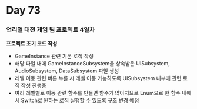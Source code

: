 # Day 73

### 언리얼 대전 게임 팀 프로젝트 4일차

**프로젝트 초기 코드 작성**

- GameInstance 관련 기본 로직 작성
- 해당 파일 내에 GameInstanceSubsystem을 상속받은 UISubsystem, AudioSubsystem, DataSubsystem 파일 생성
- 레벨 이동 관련 버튼 누를 시 레벨 이동 가능하도록 UISubsystem 내부에 관련 로직 작성 진행중
- 여러 레벨별로 이동 관련 함수를 만들면 함수가 많아지므로 Enum으로 한 함수 내에서 Switch로 원하는 로직 실행할 수 있도록 구조 변경 예정
